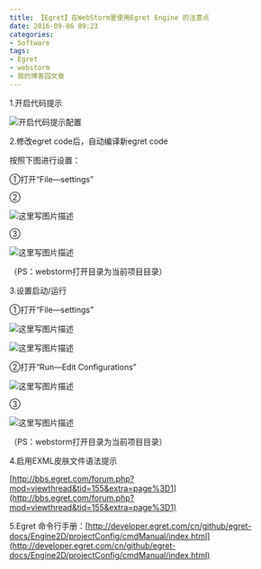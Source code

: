 ```yaml
---
title: 【Egret】在WebStorm里使用Egret Engine 的注意点
date: 2016-09-06 09:23
categories:
- Software
tags:
- Egret
- webstorm
- 我的博客园文章
---
```

<div class="markdown_views">


1.开启代码提示   

![开启代码提示配置](http://img.blog.csdn.net/20160906092626628)

2.修改egret code后，自动编译新egret code   

按照下图进行设置：   

①打开“File—settings”   

②   

![这里写图片描述](http://img.blog.csdn.net/20170222150638106?watermark/2/text/aHR0cDovL2Jsb2cuY3Nkbi5uZXQvYXJ2aW4w/font/5a6L5L2T/fontsize/400/fill/I0JBQkFCMA==/dissolve/70/gravity/SouthEast)   

③   

![这里写图片描述](http://img.blog.csdn.net/20170222150646872?watermark/2/text/aHR0cDovL2Jsb2cuY3Nkbi5uZXQvYXJ2aW4w/font/5a6L5L2T/fontsize/400/fill/I0JBQkFCMA==/dissolve/70/gravity/SouthEast)   

（PS：webstorm打开目录为当前项目目录）

3.设置启动/运行   

①打开“File—settings”   

![这里写图片描述](http://img.blog.csdn.net/20170222172118749?watermark/2/text/aHR0cDovL2Jsb2cuY3Nkbi5uZXQvYXJ2aW4w/font/5a6L5L2T/fontsize/400/fill/I0JBQkFCMA==/dissolve/70/gravity/SouthEast)

![这里写图片描述](http://img.blog.csdn.net/20170222172531115?watermark/2/text/aHR0cDovL2Jsb2cuY3Nkbi5uZXQvYXJ2aW4w/font/5a6L5L2T/fontsize/400/fill/I0JBQkFCMA==/dissolve/70/gravity/SouthEast)   

②打开“Run—Edit Configurations”   

![这里写图片描述](http://img.blog.csdn.net/20170222163830191?watermark/2/text/aHR0cDovL2Jsb2cuY3Nkbi5uZXQvYXJ2aW4w/font/5a6L5L2T/fontsize/400/fill/I0JBQkFCMA==/dissolve/70/gravity/SouthEast)   

③   

![这里写图片描述](http://img.blog.csdn.net/20170222163838738?watermark/2/text/aHR0cDovL2Jsb2cuY3Nkbi5uZXQvYXJ2aW4w/font/5a6L5L2T/fontsize/400/fill/I0JBQkFCMA==/dissolve/70/gravity/SouthEast)   

（PS：webstorm打开目录为当前项目目录）

4.启用EXML皮肤文件语法提示   

[http://bbs.egret.com/forum.php?mod=viewthread&tid=155&extra=page%3D1](http://bbs.egret.com/forum.php?mod=viewthread&tid=155&extra=page%3D1)

5.Egret 命令行手册：[http://developer.egret.com/cn/github/egret-docs/Engine2D/projectConfig/cmdManual/index.html](http://developer.egret.com/cn/github/egret-docs/Engine2D/projectConfig/cmdManual/index.html)

</div>